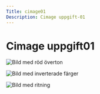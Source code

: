 ```yaml
---
Title: cimage01
Description: Cimage uppgift-01
---
```


# Cimage uppgift01

![Bild med röd överton](%base_url%/image/movement.jpg?w=700&f=colorize,255,0,0,0)

![Bild med inverterade färger](%base_url%/image/movement.jpg?w=700&f=negate)

![Bild med ritning](%base_url%/image/movement.jpg?w=700&convolve=draw)